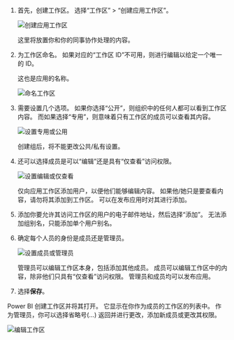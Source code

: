 1. 首先，创建工作区。 选择“工作区” > “创建应用工作区”。
   
     ![创建应用工作区](media/powerbi-service-create-app-workspace/power-bi-create-app-workspace.png)
   
    这里将放置你和你的同事协作处理的内容。

2. 为工作区命名。 如果对应的“工作区 ID”不可用，则进行编辑以给定一个唯一的 ID。
   
     这也是应用的名称。
   
     ![命名工作区](media/powerbi-service-create-app-workspace/power-bi-apps-create-workspace-name.png)

3. 需要设置几个选项。 如果你选择“公开”，则组织中的任何人都可以看到工作区内容。 而如果选择“专用”，则意味着只有工作区的成员可以查看其内容。
   
     ![设置专用或公用](media/powerbi-service-create-app-workspace/power-bi-apps-create-workspace-private-public.png)
   
    创建组后，将不能更改公共/私有设置。

4. 还可以选择成员是可以“编辑”还是具有“仅查看”访问权限。
   
     ![设置编辑或仅查看](media/powerbi-service-create-app-workspace/power-bi-apps-create-workspace-members-edit.png)
   
     仅向应用工作区添加用户，以便他们能够编辑内容。 如果他/她只是要查看内容，请勿将其添加到工作区。 可以在发布应用时对其进行添加。

5. 添加你要允许其访问工作区的用户的电子邮件地址，然后选择“添加”。 无法添加组别名，只能添加单个用户别名。

6. 确定每个人员的身份是成员还是管理员。
   
     ![设置成员或管理员](media/powerbi-service-create-app-workspace/power-bi-apps-create-workspace-admin.png)
   
    管理员可以编辑工作区本身，包括添加其他成员。 成员可以编辑工作区中的内容，除非他们只具有“仅查看”访问权限。 管理员和成员均可以发布应用。

7. 选择**保存**。

Power BI 创建工作区并将其打开。 它显示在你作为成员的工作区的列表中。 作为管理员，你可以选择省略号(…) 返回并进行更改，添加新成员或更改其权限。

![编辑工作区](media/powerbi-service-create-app-workspace/power-bi-apps-edit-workspace-ellipsis.png)

